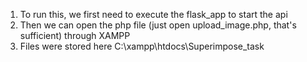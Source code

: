 1. To run this, we first need to execute the flask_app to start the api
2. Then we can open the php file (just open upload_image.php, that's sufficient) through XAMPP
3. Files were stored here C:\xampp\htdocs\Superimpose_task
